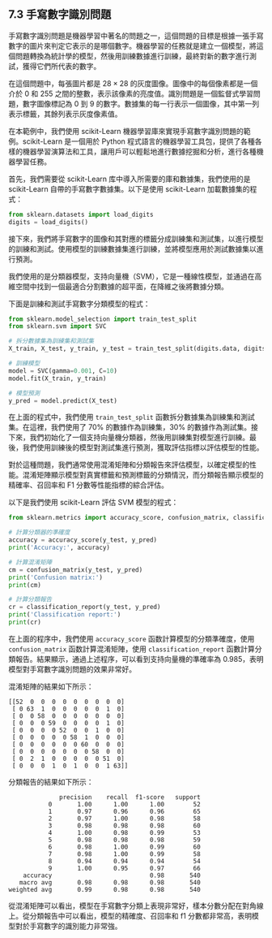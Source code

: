 ## 7.3 手寫數字識別問題

手寫數字識別問題是機器學習中著名的問題之一，這個問題的目標是根據一張手寫數字的圖片來判定它表示的是哪個數字。機器學習的任務就是建立一個模型，將這個問題轉換為統計學的模型，然後用訓練數據進行訓練，最終對新的數字進行測試，獲得它們所代表的數字。

在這個問題中，每張圖片都是 $28\times 28$ 的灰度圖像。圖像中的每個像素都是一個介於 0 和 255 之間的整數，表示該像素的亮度值。識別問題是一個監督式學習問題，數字圖像標記為 0 到 9 的數字。數據集的每一行表示一個圖像，其中第一列表示標籤，其餘列表示灰度像素值。

在本範例中，我們使用 scikit-Learn 機器學習庫來實現手寫數字識別問題的範例。scikit-Learn 是一個用於 Python 程式語言的機器學習工具包，提供了各種各樣的機器學習演算法和工具，讓用戶可以輕鬆地進行數據挖掘和分析，進行各種機器學習任務。

首先，我們需要從 scikit-Learn 库中導入所需要的庫和數據集，我們使用的是 scikit-Learn 自帶的手寫數字數據集。以下是使用 scikit-Learn 加載數據集的程式：

```python
from sklearn.datasets import load_digits
digits = load_digits()
```

接下來，我們將手寫數字的圖像和其對應的標籤分成訓練集和測試集，以進行模型的訓練和測試。使用模型的訓練數據集進行訓練，並將模型應用於測試數據集以進行預測。

我們使用的是分類器模型，支持向量機（SVM），它是一種線性模型，並通過在高維空間中找到一個最適合分割數據的超平面，在降維之後將數據分類。

下面是訓練和測試手寫數字分類模型的程式：

```python
from sklearn.model_selection import train_test_split
from sklearn.svm import SVC

# 拆分數據集為訓練集和測試集
X_train, X_test, y_train, y_test = train_test_split(digits.data, digits.target, test_size=0.3, random_state=42)

# 訓練模型
model = SVC(gamma=0.001, C=10)
model.fit(X_train, y_train)

# 模型預測
y_pred = model.predict(X_test)
```

在上面的程式中，我們使用 `train_test_split` 函數拆分數據集為訓練集和測試集。在這裡，我們使用了 70% 的數據作為訓練集，30% 的數據作為測試集。接下來，我們初始化了一個支持向量機分類器，然後用訓練集對模型進行訓練。最後，我們使用訓練後的模型對測試集進行預測，獲取評估指標以評估模型的性能。

對於這種問題，我們通常使用混淆矩陣和分類報告來評估模型，以確定模型的性能。混淆矩陣顯示模型對真實標籤和預測標籤的分類情況，而分類報告顯示模型的精確率、召回率和 F1 分數等性能指標的綜合評估。

以下是我們使用 scikit-Learn 評估 SVM 模型的程式：

```python
from sklearn.metrics import accuracy_score, confusion_matrix, classification_report

# 計算分類器的準確度
accuracy = accuracy_score(y_test, y_pred)
print('Accuracy:', accuracy)

# 計算混淆矩陣
cm = confusion_matrix(y_test, y_pred)
print('Confusion matrix:')
print(cm)

# 計算分類報告
cr = classification_report(y_test, y_pred)
print('Classification report:')
print(cr)
```

在上面的程序中，我們使用 `accuracy_score` 函数計算模型的分類準確度，使用 `confusion_matrix` 函数計算混淆矩陣，使用 `classification_report` 函數計算分類報告。結果顯示，通過上述程序，可以看到支持向量機的準確率為 0.985，表明模型對手寫數字識別問題的效果非常好。

混淆矩陣的結果如下所示：

```
[[52  0  0  0  0  0  0  0  0  0]
 [ 0 63  1  0  0  0  0  0  1  0]
 [ 0  0 58  0  0  0  0  0  0  0]
 [ 0  0  0 59  0  0  0  0  1  0]
 [ 0  0  0  0 52  0  0  1  0  0]
 [ 0  0  0  0  0 58  1  0  0  0]
 [ 0  0  0  0  0  0 60  0  0  0]
 [ 0  0  0  0  0  0  0 58  0  0]
 [ 0  2  1  0  0  0  0  0 51  0]
 [ 0  0  0  1  0  1  0  0  1 63]]
```

分類報告的結果如下所示：

```
              precision    recall  f1-score   support
           0       1.00      1.00      1.00        52
           1       0.97      0.96      0.96        65
           2       0.97      1.00      0.98        58
           3       0.98      0.98      0.98        60
           4       1.00      0.98      0.99        53
           5       0.98      0.98      0.98        59
           6       0.98      1.00      0.99        60
           7       0.98      1.00      0.99        58
           8       0.94      0.94      0.94        54
           9       1.00      0.95      0.97        66
    accuracy                           0.98       540
   macro avg       0.98      0.98      0.98       540
weighted avg       0.99      0.98      0.98       540
```

從混淆矩陣可以看出，模型在手寫數字分類上表現非常好，樣本分數分配在對角線上。從分類報告中可以看出，模型的精確度、召回率和 f1 分數都非常高，表明模型對於手寫數字的識別能力非常強。